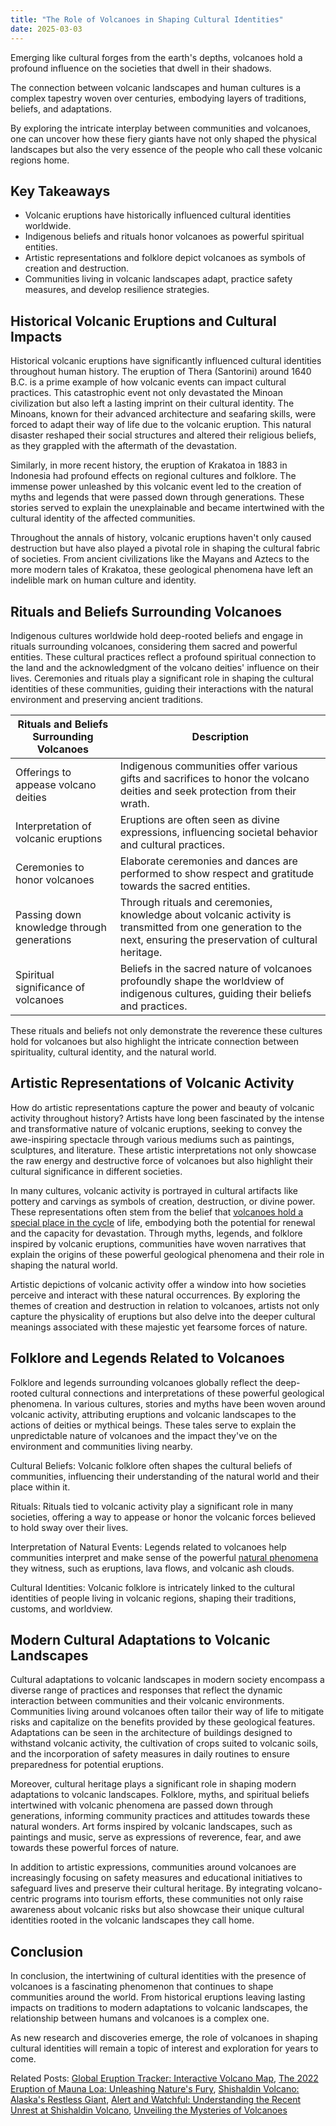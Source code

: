 ```yaml
---
title: "The Role of Volcanoes in Shaping Cultural Identities"
date: 2025-03-03
---
```


Emerging like cultural forges from the earth's depths, volcanoes hold a profound influence on the societies that dwell in their shadows.

The connection between volcanic landscapes and human cultures is a complex tapestry woven over centuries, embodying layers of traditions, beliefs, and adaptations.

By exploring the intricate interplay between communities and volcanoes, one can uncover how these fiery giants have not only shaped the physical landscapes but also the very essence of the people who call these volcanic regions home.

## Key Takeaways

- Volcanic eruptions have historically influenced cultural identities worldwide.
- Indigenous beliefs and rituals honor volcanoes as powerful spiritual entities.
- Artistic representations and folklore depict volcanoes as symbols of creation and destruction.
- Communities living in volcanic landscapes adapt, practice safety measures, and develop resilience strategies.

## Historical Volcanic Eruptions and Cultural Impacts

Historical volcanic eruptions have significantly influenced cultural identities throughout human history. The eruption of Thera (Santorini) around 1640 B.C. is a prime example of how volcanic events can impact cultural practices. This catastrophic event not only devastated the Minoan civilization but also left a lasting imprint on their cultural identity. The Minoans, known for their advanced architecture and seafaring skills, were forced to adapt their way of life due to the volcanic eruption. This natural disaster reshaped their social structures and altered their religious beliefs, as they grappled with the aftermath of the devastation.

Similarly, in more recent history, the eruption of Krakatoa in 1883 in Indonesia had profound effects on regional cultures and folklore. The immense power unleashed by this volcanic event led to the creation of myths and legends that were passed down through generations. These stories served to explain the unexplainable and became intertwined with the cultural identity of the affected communities.

Throughout the annals of history, volcanic eruptions haven't only caused destruction but have also played a pivotal role in shaping the cultural fabric of societies. From ancient civilizations like the Mayans and Aztecs to the more modern tales of Krakatoa, these geological phenomena have left an indelible mark on human culture and identity.

## Rituals and Beliefs Surrounding Volcanoes

Indigenous cultures worldwide hold deep-rooted beliefs and engage in rituals surrounding volcanoes, considering them sacred and powerful entities. These cultural practices reflect a profound spiritual connection to the land and the acknowledgment of the volcano deities' influence on their lives. Ceremonies and rituals play a significant role in shaping the cultural identities of these communities, guiding their interactions with the natural environment and preserving ancient traditions.

| Rituals and Beliefs Surrounding Volcanoes | Description |
| --- | --- |
| Offerings to appease volcano deities | Indigenous communities offer various gifts and sacrifices to honor the volcano deities and seek protection from their wrath. |
| Interpretation of volcanic eruptions | Eruptions are often seen as divine expressions, influencing societal behavior and cultural practices. |
| Ceremonies to honor volcanoes | Elaborate ceremonies and dances are performed to show respect and gratitude towards the sacred entities. |
| Passing down knowledge through generations | Through rituals and ceremonies, knowledge about volcanic activity is transmitted from one generation to the next, ensuring the preservation of cultural heritage. |
| Spiritual significance of volcanoes | Beliefs in the sacred nature of volcanoes profoundly shape the worldview of indigenous cultures, guiding their beliefs and practices. |

These rituals and beliefs not only demonstrate the reverence these cultures hold for volcanoes but also highlight the intricate connection between spirituality, cultural identity, and the natural world.

## Artistic Representations of Volcanic Activity

How do artistic representations capture the power and beauty of volcanic activity throughout history? Artists have long been fascinated by the intense and transformative nature of volcanic eruptions, seeking to convey the awe-inspiring spectacle through various mediums such as paintings, sculptures, and literature. These artistic interpretations not only showcase the raw energy and destructive force of volcanoes but also highlight their cultural significance in different societies.

In many cultures, volcanic activity is portrayed in cultural artifacts like pottery and carvings as symbols of creation, destruction, or divine power. These representations often stem from the belief that [volcanoes hold a special place in the cycle](https://magmamatters.com/the-role-of-volcanoes-in-earths-carbon-cycle-5/ "The Role Of Volcanoes In Earth’s Carbon Cycle") of life, embodying both the potential for renewal and the capacity for devastation. Through myths, legends, and folklore inspired by volcanic eruptions, communities have woven narratives that explain the origins of these powerful geological phenomena and their role in shaping the natural world.

Artistic depictions of volcanic activity offer a window into how societies perceive and interact with these natural occurrences. By exploring the themes of creation and destruction in relation to volcanoes, artists not only capture the physicality of eruptions but also delve into the deeper cultural meanings associated with these majestic yet fearsome forces of nature.

## Folklore and Legends Related to Volcanoes

Folklore and legends surrounding volcanoes globally reflect the deep-rooted cultural connections and interpretations of these powerful geological phenomena. In various cultures, stories and myths have been woven around volcanic activity, attributing eruptions and volcanic landscapes to the actions of deities or mythical beings. These tales serve to explain the unpredictable nature of volcanoes and the impact they've on the environment and communities living nearby.

Cultural Beliefs: Volcanic folklore often shapes the cultural beliefs of communities, influencing their understanding of the natural world and their place within it.

Rituals: Rituals tied to volcanic activity play a significant role in many societies, offering a way to appease or honor the volcanic forces believed to hold sway over their lives.

Interpretation of Natural Events: Legends related to volcanoes help communities interpret and make sense of the powerful [natural phenomena](https://magmamatters.com/the-art-and-science-of-volcano-monitoring/ "The Art and Science of Volcano Monitoring") they witness, such as eruptions, lava flows, and volcanic ash clouds.

Cultural Identities: Volcanic folklore is intricately linked to the cultural identities of people living in volcanic regions, shaping their traditions, customs, and worldview.

## Modern Cultural Adaptations to Volcanic Landscapes

Cultural adaptations to volcanic landscapes in modern society encompass a diverse range of practices and responses that reflect the dynamic interaction between communities and their volcanic environments. Communities living around volcanoes often tailor their way of life to mitigate risks and capitalize on the benefits provided by these geological features. Adaptations can be seen in the architecture of buildings designed to withstand volcanic activity, the cultivation of crops suited to volcanic soils, and the incorporation of safety measures in daily routines to ensure preparedness for potential eruptions.

Moreover, cultural heritage plays a significant role in shaping modern adaptations to volcanic landscapes. Folklore, myths, and spiritual beliefs intertwined with volcanic phenomena are passed down through generations, informing community practices and attitudes towards these natural wonders. Art forms inspired by volcanic landscapes, such as paintings and music, serve as expressions of reverence, fear, and awe towards these powerful forces of nature.

In addition to artistic expressions, communities around volcanoes are increasingly focusing on safety measures and educational initiatives to safeguard lives and preserve their cultural heritage. By integrating volcano-centric programs into tourism efforts, these communities not only raise awareness about volcanic risks but also showcase their unique cultural identities rooted in the volcanic landscapes they call home.

## Conclusion

In conclusion, the intertwining of cultural identities with the presence of volcanoes is a fascinating phenomenon that continues to shape communities around the world. From historical eruptions leaving lasting impacts on traditions to modern adaptations to volcanic landscapes, the relationship between humans and volcanoes is a complex one.

As new research and discoveries emerge, the role of volcanoes in shaping cultural identities will remain a topic of interest and exploration for years to come.

Related Posts: [Global Eruption Tracker: Interactive Volcano Map](https://magmamatters.com/global-eruption-tracker-interactive-volcano-map/), [The 2022 Eruption of Mauna Loa: Unleashing Nature's Fury](https://magmamatters.com/the-2022-eruption-of-mauna-loa-unleashing-natures-fury/), [Shishaldin Volcano: Alaska's Restless Giant](https://magmamatters.com/shishaldin-volcano-alaskas-restless-giant/), [Alert and Watchful: Understanding the Recent Unrest at Shishaldin Volcano](https://magmamatters.com/alert-and-watchful-understanding-the-recent-unrest-at-shishaldin-volcano/), [Unveiling the Mysteries of Volcanoes](https://magmamatters.com/unveiling-the-mysteries-of-volcanoes/)
